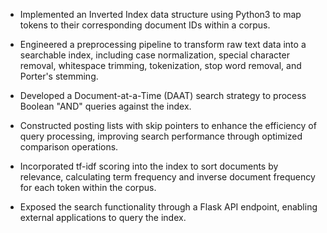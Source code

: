 - Implemented an Inverted Index data structure using Python3 to map tokens to their corresponding document IDs within a corpus.

- Engineered a preprocessing pipeline to transform raw text data into a searchable index, including case normalization, special character removal, whitespace trimming, tokenization, stop word removal, and Porter's stemming.

- Developed a Document-at-a-Time (DAAT) search strategy to process Boolean "AND" queries against the index.

- Constructed posting lists with skip pointers to enhance the efficiency of query processing, improving search performance through optimized comparison operations.

- Incorporated tf-idf scoring into the index to sort documents by relevance, calculating term frequency and inverse document frequency for each token within the corpus.

- Exposed the search functionality through a Flask API endpoint, enabling external applications to query the index.

